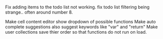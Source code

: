 ﻿
Fix adding items to the todo list not working.
fix todo list filtering being strange.. often around number 8.

Make cell content editor show dropdown of possible functions
Make auto complete suggestions also suggest keywords like "var" and "return"
Make user collections save thier order so that functions do not run on load.
